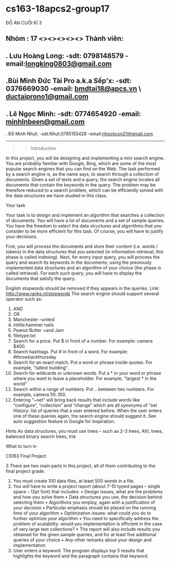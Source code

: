 # cs163-18apcs2-group17
ĐỒ ÁN CUỐI KÌ 3

Nhóm : 17
<><><><><>
Thành viên: 
-------------------------------------------
. Lưu Hoàng Long:
-sdt: 0798148579
-email:longking0803@gmail.com
-------------------------------------------
.Bùi Minh Đức Tài Pro a.k.a Sếp'x:
-sdt: 0376669030
-email: bmdtai18@apcs.vn \\ ductaiprono1@gmail.com
-------------------------------------------
. Lê Ngọc Minh:
-sdt: 0774654920
-email: minhlnbeen@gmail.com
-------------------------------------------
. Đỗ Minh Nhựt:
-sdt:Nhựt:0785155426
-email:nhockcon21@gmail.com

------------------------------------------
>>Introduction

In this project, you will be designing and implementing a mini search engine. You are probably familiar
with Google, Bing, which are some of the most popular search engines that you can find on the Web.
The task performed by a search engine is, as the name says, to search through a collection of documents.
Given a set of texts and a query, the search engine locates all documents that contain the keywords in
the query. The problem may be therefore reduced to a search problem, which can be efficiently solved
with the data structures we have studied in this class.

Your task

Your task is to design and implement an algorithm that searches a collection of documents. You will have
a lot of documents and a set of sample queries. You have the freedom to select the data structures and
algorithms that you consider to be more efficient for this task. Of course, you will have to justify your
decisions.

First, you will process the documents and store their content (i.e. words / tokens) in the data structures
that you selected (in information retrieval, this phase is called indexing). Next, for every input query, you
will process the query and search its keywords in the documents; using the previously implemented data
structures and an algorithm of your choice (the phase is called retrieval). For each such query, you will
have to display the documents that satisfy the query.


English stopwords should be removed if they appears in the queries. Link: http://www.ranks.nl/stopwords
The search engine should support several operator such as:
1. AND
2. OR
3. Manchester –united
4. intitle:hammer nails
5. Peanut Butter +and Jam
6. filetype:txt
7. Search for a price. Put $ in front of a number. For example: camera $400.
8. Search hashtags. Put # in front of a word. For example: #throwbackthursday
9. Search for an exact match. Put a word or phrase inside quotes. For example, "tallest building".
10. Search for wildcards or unknown words. Put a * in your word or phrase where you want to leave
a placeholder. For example, "largest * in the world"
11. Search within a range of numbers. Put .. between two numbers. For example, camera $50..$100.
12. Entering “~set” will bring back results that include words like “configure”, “collection” and “change”
which are all synonyms of “set
History: list of queries that a user entered before. When the user enters one of these queries again, the
search engine should suggest it. See auto suggestion feature in Google for inspiration.

Hints
As data structures, you must use trees – such as 2-3 trees, AVL trees, balanced binary search trees, trie


What to turn in

CS163 Final Project

3
There are two main parts in this project, all of them contributing to the final project grade.
1. You must create 100 data files, at least 500 words in a file.
2. You will have to write a project report (about 7-10 typed pages – single space – 12pt font) that
includes:
• Design issues, what are the problems and how you solve them
• Data structures you use, the decision behind selecting them
• Algorithms you employ, again with a justification of your decision
• Particular emphasis should be placed on the running time of your algorithm
• Optimization issues: what could you do to further optimize your algorithm
• You need to specifically address the problem of scalability: would you implementation is efficient
in the case of very large text collections?
• The report will also include results you obtained for the given sample queries, and for at least five
additional queries of your choice
• Any other remarks about your design and implementation
3. User enters a keyword. The program displays top 5 results that highlights the keyword and the
paragraph contains that keyword.
